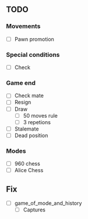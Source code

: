 ## TODO

### Movements

- [ ] Pawn promotion

### Special conditions

- [ ] Check

### Game end

- [ ] Check mate
- [ ] Resign
- [ ] Draw
    - [ ] 50 moves rule
    - [ ] 3 repetions
- [ ] Stalemate
- [ ] Dead position

### Modes

- [ ] 960 chess
- [ ] Alice Chess

## Fix

- [ ] game_of_mode_and_history
    - [ ] Captures

